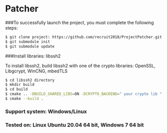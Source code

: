 # Patcher

###To successfully launch the project, you must complete the following steps:
```sh
$ git clone project: https://github.com/recruit2018/ProjectPatcher.git
$ git submodule init 
$ git submodule update
```
###Install libraries: libssh2

To install libssh2, build libssh2 with one of the crypto libraries: OpenSSL, Libgcrypt, WinCNG, mbedTLS

```sh
$ cd libssh2 directory
$ mkdir build
$ cd build
$ cmake .. -DBUILD_SHARED_LIBS=ON -DCRYPTO_BACKEND=" your crypto lib "
$ cmake --build .
```

### Support system: Windows/Linux

### Tested on: Linux Ubuntu 20.04 64 bit, Windows 7 64 bit
